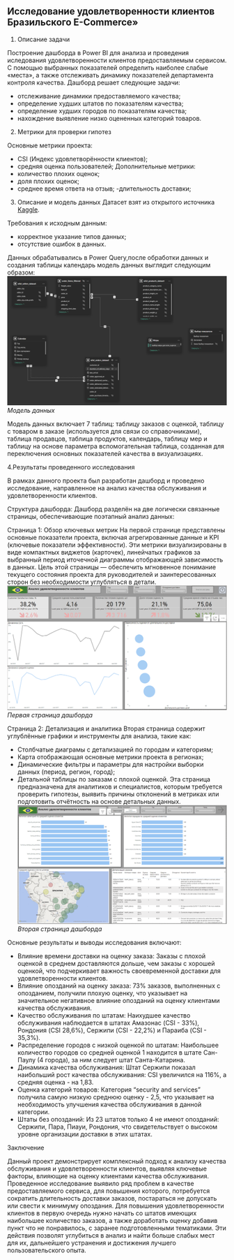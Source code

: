 ## Исследование удовлетворенности клиентов Бразильского E-Commerce»
  1. Описание задачи

Построение дашборда в Power BI для анализа и проведения иследования удовлетворенности клиентов предоставляемым сервисом.
С помощью выбранных показателей определить наиболее слабые «места», а также отслеживать динамику показателей департамента контроля качества. Дашборд решает следующие задачи:
- отслеживание динамики предоставляемого качества;
- определение худших штатов по показателям качества;
- определение худших городов по показателям качества;
- нахождение выявление низко оцененных категорий товаров. 
2. Метрики для проверки гипотез
  
Основные метрики проекта:
- CSI (Индекс удовлетворённости клиентов);
- средняя оценка пользователей;
Дополнительные метрики:
- количество плохих оценок;
- доля плохих оценок;
- среднее время ответа на отзыв;
-длительность доставки;
3. Описание и модель данных 
Датасет взят из открытого источника [Kaggle](https://www.kaggle.com/datasets/olistbr/brazilian-ecommerce/).

Требования к исходным данным: 
- корректное указание типов данных;
- отсутствие ошибок в данных.

Данных обрабатывались в Power Query,после обработки данных и создания таблицы календарь модель данных выглядит следующим образом:
![1](/projects/Customer_Satisfaction_Research/Рис.1.png)
*Модель данных*

Модель данных включает 7 таблиц: таблицу заказов с оценкой, таблицу с товаром в заказе (используется для связи со справочниками), таблица продавцов, таблица продуктов, календарь, таблицу мер и таблицу на основе параметра вспомогательная таблица, созданная для переключения основных показателей качества в визуализациях.

4.Результаты проведенного исследования

В рамках данного проекта был разработан дашборд и проведено исследование, направленное на анализ качества обслуживания и удовлетворенности клиентов. 

Структура дашборда:
Дашборд разделён на две логически связанные страницы, обеспечивающие поэтапный анализ данных:

Страница 1: Обзор ключевых метрик
На первой странице представлены основные показатели проекта, включая агрегированные данные и KPI (ключевые показатели эффективности). Эти метрики визуализированы в виде компактных виджетов (карточек), линейчатых графиков за выбранный период иточечной диаграммы отображающей зависимость в данных. Цель этой страницы — обеспечить мгновенное понимание текущего состояния проекта для руководителей и заинтересованных сторон без необходимости углубляться в детали.
![2](/projects/Customer_Satisfaction_Research/Рис.2.png)
*Первая страница дашборда*

Страница 2: Детализация и аналитика
Вторая страница содержит углублённые графики и инструменты для анализа, такие как:

- Столбчатые диаграмы с детализацией по городам и категориям;
- Карта отображающая основные метрики проекта в регионах;
- Динамические фильтры и параметры для настройки выборки данных (период, регион, город);
- Детальной таблицы по заказам с плохой оценкой.
Эта страница предназначена для аналитиков и специалистов, которым требуется проверить гипотезы, выявить причины отклонений в метриках или подготовить отчётность на основе детальных данных.
![2](/projects/Customer_Satisfaction_Research/Рис.3.png)
*Вторая страница дашборда*

Основные результаты и выводы исследования включают:

- Влияние времени доставки на оценку заказа: Заказы с плохой оценкой в среднем доставляются дольше, чем заказы с хорошей оценкой, что подчеркивает важность своевременной доставки для удовлетворенности клиентов.
- Влияние опозданий на оценку заказа: 73% заказов, выполненных с опозданием, получили плохую оценку, что указывает на значительное негативное влияние опозданий на оценку клиентами качества обслуживания.
- Качество обслуживания по штатам: Наихудшее качество обслуживания наблюдается в штатах Амазонас (CSI - 33%), Рондония (CSI 28,6%), Сержипи (CSI - 22,2%) и Параиба (CSI - 35,3%).
- Распределение городов с низкой оценкой по штатам: Наибольшее количество городов со средней оценкой 1 находится в штате Сан-Паулу (4 города), за ним следует штат Санта-Катарина.
- Динамика качества обслуживания: Штат Сержипи показал наибольший рост качества обслуживания: CSI увеличился на 116%, а средняя оценка - на 1,83.
- Оценка категорий товаров: Категория “security and services” получила самую низкую среднюю оценку - 2,5, что указывает на необходимость улучшения качества обслуживания в данной категории.
- Штаты без опозданий: Из 23 штатов только 4 не имеют опозданий: Сержипи, Пара, Пиауи, Рондония, что свидетельствует о высоком уровне организации доставки в этих штатах.


Заключение

Данный проект демонстрирует комплексный подход к анализу качества обслуживания и удовлетворенности клиентов, выявляя ключевые факторы, влияющие на оценку клиентами качества обслуживания. Проведенное исследование выявило ряд проблем в качестве предоставляемого сервиса, для повышения которого, потребуется сократить длительность доставки заказов, постараться не допускать или свести к минимуму опоздания. Для повышения удовлетворенности клиентов в первую очередь нужно начать со штатов имеющих наибольшее количество заказов, а также доработать оценку добавив пункт что не понравилось, с заранее подготовленными тематиками. Эти действия позволят углубиться в анализ и найти больше слабых мест для их, дальнейшего устранения и достижения лучшего пользовательского опыта.
